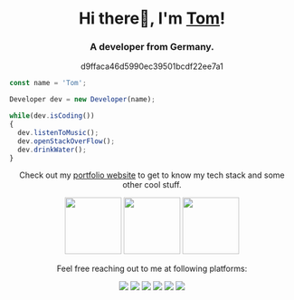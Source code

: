<h1 align="center">Hi there👋, I'm <a href="https://schmelto.github.io/Portfolio/">Tom</a>!</h1>
<h3 align="center">A developer from Germany.</h3>
<p align="center">d9ffaca46d5990ec39501bcdf22ee7a1</p>

```js
const name = 'Tom';

Developer dev = new Developer(name);

while(dev.isCoding())
{
  dev.listenToMusic();
  dev.openStackOverFlow();
  dev.drinkWater();
}
```

<p align="center">Check out my <a href="https://schmelto.github.io/Portfolio">portfolio website</a> to get to know my tech stack and some other cool stuff.</p>
<p align="center">
  <a href="https://dev.to/badge/hacktoberfest-2020"><img src="https://user-images.githubusercontent.com/30869493/134504434-590236f3-d00b-4fb4-9454-baff8497beeb.png" height="100px"></a>
  <a href="https://github.com/SAP-samples/devtoberfest-2021"><img src="https://user-images.githubusercontent.com/30869493/134504475-3893a5e1-2922-4243-a86a-baf17ac61400.png" height="100px"></a>
  <a href="https://dev.to/badge/hacktoberfest-2021"><img src="https://user-images.githubusercontent.com/30869493/141280079-58814cbd-0ec9-4d84-a80e-b572a3c895b9.png" height="100px"></a>
</p>

<p align="center">Feel free reaching out to me at following platforms:</p>

<p align="center">
  <a href="https://www.linkedin.com/in/tomschmelzer/"><img src="https://img.shields.io/badge/LinkedIn-0077B5?style=for-the-badge&logo=linkedin&logoColor=white"></a> 
  <a href="https://dev.to/schmelto"><img src="https://img.shields.io/badge/dev.to-0A0A0A?style=for-the-badge&logo=dev.to&logoColor=white"></a> 
  <a href="https://people.sap.com/schmelto"><img src="https://img.shields.io/badge/SAP-0FAAFF?style=for-the-badge&logo=sap&logoColor=white"></a> 
  <a href="https://www.instagram.com/schmelto"><img src="https://img.shields.io/badge/Instagram-E4405F?style=for-the-badge&logo=instagram&logoColor=white"></a> 
  <a href="https://twitter.com/schmelto2"><img src="https://img.shields.io/badge/Twitter-1DA1F2?style=for-the-badge&logo=twitter&logoColor=white"></a>
  <a href="mailto:tom.schmelzer@web.de"><img src="https://img.shields.io/badge/mail-EA4335?style=for-the-badge&logo=gmail&logoColor=white"></a>
</p>
